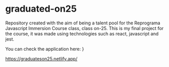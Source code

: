 # graduated-on25
Repository created with the aim of being a talent pool for the Reprograma Javascript Immersion Course class, class on-25.
This is my final project for the course, it was made using technologies such as react, javascript and jest.

You can check the application here: }

https://graduateson25.netlify.app/


